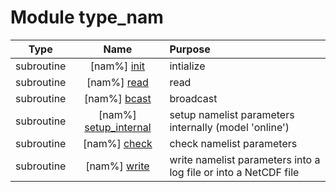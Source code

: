 # Module type_nam

| Type | Name | Purpose |
| :--: | :--: | :---------- |
| subroutine | [nam%] [init](https://github.com/benjaminmenetrier/bump-standalone/tree/master/src/type_nam.F90#L183) | intialize |
| subroutine | [nam%] [read](https://github.com/benjaminmenetrier/bump-standalone/tree/master/src/type_nam.F90#L350) | read |
| subroutine | [nam%] [bcast](https://github.com/benjaminmenetrier/bump-standalone/tree/master/src/type_nam.F90#L727) | broadcast |
| subroutine | [nam%] [setup_internal](https://github.com/benjaminmenetrier/bump-standalone/tree/master/src/type_nam.F90#L882) | setup namelist parameters internally (model 'online') |
| subroutine | [nam%] [check](https://github.com/benjaminmenetrier/bump-standalone/tree/master/src/type_nam.F90#L926) | check namelist parameters |
| subroutine | [nam%] [write](https://github.com/benjaminmenetrier/bump-standalone/tree/master/src/type_nam.F90#L1290) | write namelist parameters into a log file or into a NetCDF file |
